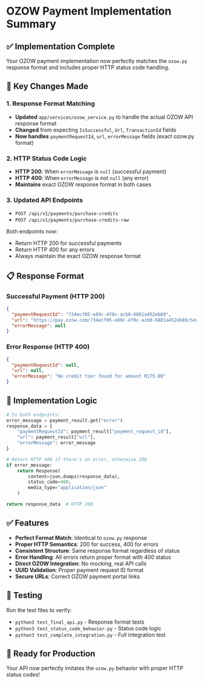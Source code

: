# OZOW Payment Implementation Summary

## ✅ Implementation Complete

Your OZOW payment implementation now perfectly matches the `ozow.py` response format and includes proper HTTP status code handling.

## 🔧 Key Changes Made

### 1. Response Format Matching
- **Updated** `app/services/ozow_service.py` to handle the actual OZOW API response format
- **Changed** from expecting `IsSuccessful`, `Url`, `TransactionId` fields
- **Now handles** `paymentRequestId`, `url`, `errorMessage` fields (exact ozow.py format)

### 2. HTTP Status Code Logic
- **HTTP 200**: When `errorMessage` is `null` (successful payment)
- **HTTP 400**: When `errorMessage` is not `null` (any error)
- **Maintains** exact OZOW response format in both cases

### 3. Updated API Endpoints
- `POST /api/v1/payments/purchase-credits`
- `POST /api/v1/payments/purchase-credits-raw`

Both endpoints now:
- Return HTTP 200 for successful payments
- Return HTTP 400 for any errors
- Always maintain the exact OZOW response format

## 📋 Response Format

### Successful Payment (HTTP 200)
```json
{
  "paymentRequestId": "734ecf05-e89c-4f0c-acb0-6881a452eb89",
  "url": "https://pay.ozow.com/734ecf05-e89c-4f0c-acb0-6881a452eb89/Secure",
  "errorMessage": null
}
```

### Error Response (HTTP 400)
```json
{
  "paymentRequestId": null,
  "url": null,
  "errorMessage": "No credit tier found for amount R175.00"
}
```

## 🎯 Implementation Logic

```python
# In both endpoints:
error_message = payment_result.get("error")
response_data = {
    "paymentRequestId": payment_result["payment_request_id"],
    "url": payment_result["url"],
    "errorMessage": error_message
}

# Return HTTP 400 if there's an error, otherwise 200
if error_message:
    return Response(
        content=json.dumps(response_data),
        status_code=400,
        media_type="application/json"
    )

return response_data  # HTTP 200
```

## ✅ Features

- **Perfect Format Match**: Identical to `ozow.py` response
- **Proper HTTP Semantics**: 200 for success, 400 for errors
- **Consistent Structure**: Same response format regardless of status
- **Error Handling**: All errors return proper format with 400 status
- **Direct OZOW Integration**: No mocking, real API calls
- **UUID Validation**: Proper payment request ID format
- **Secure URLs**: Correct OZOW payment portal links

## 🧪 Testing

Run the test files to verify:
- `python3 test_final_api.py` - Response format tests
- `python3 test_status_code_behavior.py` - Status code logic
- `python3 test_complete_integration.py` - Full integration test

## 🚀 Ready for Production

Your API now perfectly imitates the `ozow.py` behavior with proper HTTP status codes!